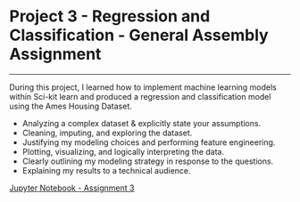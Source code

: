 # Project 3 - Regression and Classification - General Assembly Assignment

- - - - 

During this project, I learned how to implement machine learning models within Sci-kit learn and produced a regression and classification model using the Ames Housing Dataset.

* Analyzing  a complex dataset & explicitly state your assumptions.
* Cleaning, imputing, and exploring the dataset.
* Justifying my modeling choices and performing feature engineering.
* Plotting, visualizing, and logically interpreting the data.
* Clearly outlining my modeling strategy in response to the questions.
* Explaining my results to a technical audience.

[Jupyter Notebook - Assignment 3](Project-03-James-Anthony-Phoenix-New-Version.ipynb)
